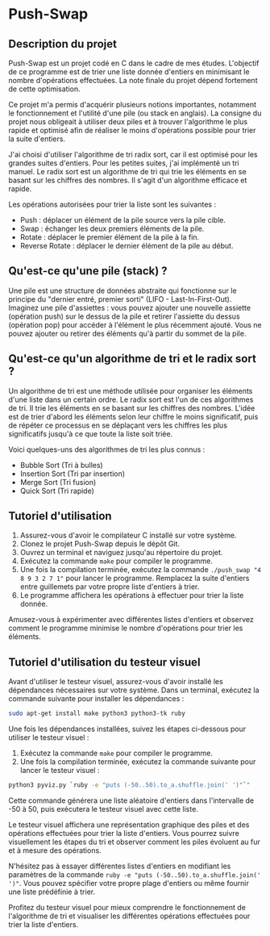 # Push-Swap

## Description du projet

Push-Swap est un projet codé en C dans le cadre de mes études. L'objectif de ce programme est de trier une liste donnée d'entiers en minimisant le nombre d'opérations effectuées. La note finale du projet dépend fortement de cette optimisation.

Ce projet m'a permis d'acquérir plusieurs notions importantes, notamment le fonctionnement et l'utilité d'une pile (ou stack en anglais). La consigne du projet nous obligeait à utiliser deux piles et à trouver l'algorithme le plus rapide et optimisé afin de réaliser le moins d'opérations possible pour trier la suite d'entiers.

J'ai choisi d'utiliser l'algorithme de tri radix sort, car il est optimisé pour les grandes suites d'entiers. Pour les petites suites, j'ai implémenté un tri manuel. Le radix sort est un algorithme de tri qui trie les éléments en se basant sur les chiffres des nombres. Il s'agit d'un algorithme efficace et rapide.

Les opérations autorisées pour trier la liste sont les suivantes :
- Push : déplacer un élément de la pile source vers la pile cible.
- Swap : échanger les deux premiers éléments de la pile.
- Rotate : déplacer le premier élément de la pile à la fin.
- Reverse Rotate : déplacer le dernier élément de la pile au début.

## Qu'est-ce qu'une pile (stack) ?

Une pile est une structure de données abstraite qui fonctionne sur le principe du "dernier entré, premier sorti" (LIFO - Last-In-First-Out). Imaginez une pile d'assiettes : vous pouvez ajouter une nouvelle assiette (opération push) sur le dessus de la pile et retirer l'assiette du dessus (opération pop) pour accéder à l'élément le plus récemment ajouté. Vous ne pouvez ajouter ou retirer des éléments qu'à partir du sommet de la pile.

## Qu'est-ce qu'un algorithme de tri et le radix sort ?

Un algorithme de tri est une méthode utilisée pour organiser les éléments d'une liste dans un certain ordre. Le radix sort est l'un de ces algorithmes de tri. Il trie les éléments en se basant sur les chiffres des nombres. L'idée est de trier d'abord les éléments selon leur chiffre le moins significatif, puis de répéter ce processus en se déplaçant vers les chiffres les plus significatifs jusqu'à ce que toute la liste soit triée.

Voici quelques-uns des algorithmes de tri les plus connus :
- Bubble Sort (Tri à bulles)
- Insertion Sort (Tri par insertion)
- Merge Sort (Tri fusion)
- Quick Sort (Tri rapide)

## Tutoriel d'utilisation

1. Assurez-vous d'avoir le compilateur C installé sur votre système.
2. Clonez le projet Push-Swap depuis le dépôt Git.
3. Ouvrez un terminal et naviguez jusqu'au répertoire du projet.
4. Exécutez la commande `make` pour compiler le programme.
5. Une fois la compilation terminée, exécutez la commande `./push_swap "4 8 9 3 2 7 1"` pour lancer le programme. Remplacez la suite d'entiers entre guillemets par votre propre liste d'entiers à trier.
6. Le programme affichera les opérations à effectuer pour trier la liste donnée.

Amusez-vous à expérimenter avec différentes listes d'entiers et observez comment le programme minimise le nombre d'opérations pour trier les éléments.

## Tutoriel d'utilisation du testeur visuel

Avant d'utiliser le testeur visuel, assurez-vous d'avoir installé les dépendances nécessaires sur votre système. Dans un terminal, exécutez la commande suivante pour installer les dépendances :

```bash
sudo apt-get install make python3 python3-tk ruby
```

Une fois les dépendances installées, suivez les étapes ci-dessous pour utiliser le testeur visuel :

1. Exécutez la commande `make` pour compiler le programme.
2. Une fois la compilation terminée, exécutez la commande suivante pour lancer le testeur visuel :

```bash
python3 pyviz.py `ruby -e "puts (-50..50).to_a.shuffle.join(' ')"`"
```

Cette commande générera une liste aléatoire d'entiers dans l'intervalle de -50 à 50, puis exécutera le testeur visuel avec cette liste.

Le testeur visuel affichera une représentation graphique des piles et des opérations effectuées pour trier la liste d'entiers. Vous pourrez suivre visuellement les étapes du tri et observer comment les piles évoluent au fur et à mesure des opérations.

N'hésitez pas à essayer différentes listes d'entiers en modifiant les paramètres de la commande `ruby -e "puts (-50..50).to_a.shuffle.join(' ')"`. Vous pouvez spécifier votre propre plage d'entiers ou même fournir une liste prédéfinie à trier.

Profitez du testeur visuel pour mieux comprendre le fonctionnement de l'algorithme de tri et visualiser les différentes opérations effectuées pour trier la liste d'entiers.
